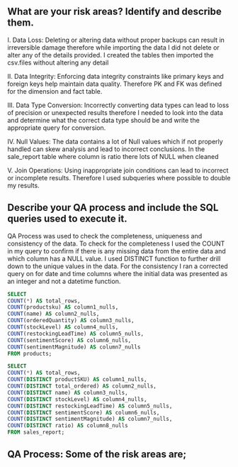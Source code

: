 ## What are your risk areas? Identify and describe them.

I. Data Loss: Deleting or altering data without proper backups can result in irreversible damage therefore while importing the data I did not delete or alter any of the details provided. I created the tables then imported the csv.files without altering any detail

II. Data Integrity: Enforcing data integrity constraints like primary keys and foreign keys help maintain data quality. Therefore PK and FK was defined for the dimension and fact table.

III. Data Type Conversion: Incorrectly converting data types can lead to loss of precision or unexpected results therefore I needed to look into the data and determine what the correct data type should be and write the appropriate query for conversion.

IV. Null Values: The data contains a lot of Null values which if not properly handled can skew analysis and lead to incorrect conclusions. In the sale_report table where column is ratio there lots of NULL when cleaned

V. Join Operations: Using inappropriate join conditions can lead to incorrect or incomplete results. Therefore I used subqueries where possible to double my results.

## Describe your QA process and include the SQL queries used to execute it.

QA Process was used to check the completeness, uniqueness and consistency of the data. To check for the completeness I used the COUNT in my query to confirm if there is any missing data from the entire data and which column has a NULL value. I used DISTINCT function to further drill down to the unique values in the data. For the consistency I ran a corrected query on for date and time columns where the initial data was presented as an integer and not a datetime function.

```sql
SELECT
COUNT(*) AS total_rows,
COUNT(productsku) AS column1_nulls,
COUNT(name) AS column2_nulls,
COUNT(orderedQuantity) AS column3_nulls,
COUNT(stockLevel) AS column4_nulls,
COUNT(restockingLeadTime) AS column5_nulls,
COUNT(sentimentScore) AS column6_nulls,
COUNT(sentimentMagnitude) AS column7_nulls
FROM products;

SELECT
COUNT(*) AS total_rows,
COUNT(DISTINCT productSKU) AS column1_nulls,
COUNT(DISTINCT total_ordered) AS column2_nulls,
COUNT(DISTINCT name) AS column3_nulls,
COUNT(DISTINCT stockLevel) AS column4_nulls,
COUNT(DISTINCT restockingLeadTime) AS column5_nulls,
COUNT(DISTINCT sentimentScore) AS column6_nulls,
COUNT(DISTINCT sentimentMagnitude) AS column7_nulls,
COUNT(DISTINCT ratio) AS column8_nulls
FROM sales_report;
```

## QA Process: Some of the risk areas are;



